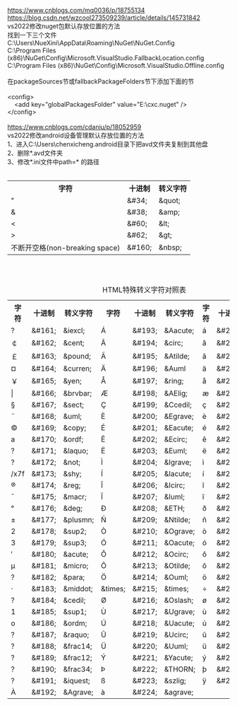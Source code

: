 https://www.cnblogs.com/mq0036/p/18755134</br>
https://blog.csdn.net/wzcool273509239/article/details/145731842</br>
vs2022修改nuget包默认存放位置的方法</br>
找到一下三个文件</br>
C:\Users\NueXini\AppData\Roaming\NuGet\NuGet.Config</br>
C:\Program Files (x86)\NuGet\Config\Microsoft.VisualStudio.FallbackLocation.config</br>
C:\Program Files (x86)\NuGet\Config\Microsoft.VisualStudio.Offline.config</br>
</br>
在packageSources节或fallbackPackageFolders节下添加下面的节</br>
</br>
  &lt;config&gt;</br>
  &nbsp;&nbsp;&nbsp;&nbsp;&lt;add key="globalPackagesFolder" value="E:\cxc\.nuget" /&gt;</br>
  &lt;/config&gt;
</br>
</br>
https://www.cnblogs.com/cdaniu/p/18052959</br>
vs2022修改android设备管理默认存放位置的方法</br>
1、进入C:\Users\chenxicheng\.android目录下把avd文件夹复制到其他盘</br>
2、删除*.avd文件夹</br>
3、修改*.ini文件中path=* 的路径</br>
</br>
<table class="toolTable" width="50%" cellspacing="0" cellpadding="0">
        <tbody><tr>
            <th class="separateColor">字符</th>
            <th>十进制</th>
            <th>转义字符</th>
        </tr>
		<tr>
			<td class="separateColor">"</td>
			<td>&amp;#34;</td>
			<td>&amp;quot;</td>
		</tr>
		<tr>
			<td class="separateColor">&amp;</td>
			<td>&amp;#38;</td>
			<td>&amp;amp;</td>
		</tr>
		<tr>
			<td class="separateColor">&lt;</td>
			<td>&amp;#60;</td>
			<td>&amp;lt;</td>
		</tr>
		<tr>
			<td class="separateColor">&gt;</td>
			<td>&amp;#62;</td>
			<td>&amp;gt;</td>
		</tr>
		<tr>
			<td class="separateColor">不断开空格(non-breaking space)</td>
			<td>&amp;#160;</td>
			<td>&amp;nbsp;</td>
		</tr>
		</tbody></table>
</br></br>
<table class="toolTable table" width="100%" cellspacing="0" cellpadding="0">
        	<caption>HTML特殊转义字符对照表</caption>
        <tbody><tr>
            <th class="separateColor">字符</th>
            <th>十进制</th>
            <th>转义字符</th>
            <th class="separateColor">字符</th>
            <th>十进制</th>
            <th>转义字符</th>
            <th class="separateColor">字符</th>
            <th>十进制</th>
            <th>转义字符</th>
        </tr>
        <tr>
            <td class="separateColor">?</td>
            <td>&amp;#161;</td>
            <td>&amp;iexcl;</td>
            <td class="separateColor">Á</td>
            <td>&amp;#193;</td>
            <td>&amp;Aacute;</td>
            <td class="separateColor">á</td>
            <td>&amp;#225;</td>
            <td>&amp;aacute;</td>
        </tr>
        <tr>
            <td class="separateColor">￠</td>
            <td>&amp;#162;</td>
            <td>&amp;cent;</td>
            <td class="separateColor">Â</td>
            <td>&amp;#194;</td>
            <td>&amp;circ;</td>
            <td class="separateColor">â</td>
            <td>&amp;#226</td>
            <td>&amp;acirc;</td>
        </tr>
        <tr>
            <td class="separateColor">￡</td>
            <td>&amp;#163;</td>
            <td>&amp;pound;</td>
            <td class="separateColor">Ã</td>
            <td>&amp;#195;</td>
            <td>&amp;Atilde;</td>
            <td class="separateColor">ã</td>
            <td>&amp;#227;</td>
            <td>&amp;atilde;</td>
        </tr>
        <tr>
            <td class="separateColor">¤</td>
            <td>&amp;#164;</td>
            <td>&amp;curren;</td>
            <td class="separateColor">Ä</td>
            <td>&amp;#196;</td>
            <td>&amp;Auml</td>
            <td class="separateColor">ä</td>
            <td>&amp;#228;</td>
            <td>&amp;auml;</td>
        </tr>
        <tr>
            <td class="separateColor">￥</td>
            <td>&amp;#165;</td>
            <td>&amp;yen;</td>
            <td class="separateColor">Å</td>
            <td>&amp;#197;</td>
            <td>&amp;ring;</td>
            <td class="separateColor">å</td>
            <td>&amp;#229;</td>
            <td>&amp;aring;</td>
        </tr>
        <tr>
            <td class="separateColor">|</td>
            <td>&amp;#166;</td>
            <td>&amp;brvbar;</td>
            <td class="separateColor">Æ</td>
            <td>&amp;#198;</td>
            <td>&amp;AElig;</td>
            <td class="separateColor">æ</td>
            <td>&amp;#230;</td>
            <td>&amp;aelig;</td>
        </tr>
        <tr>
            <td class="separateColor">§</td>
            <td>&amp;#167;</td>
            <td>&amp;sect;</td>
            <td class="separateColor">Ç</td>
            <td>&amp;#199;</td>
            <td>&amp;Ccedil;</td>
            <td class="separateColor">ç</td>
            <td>&amp;#231;</td>
            <td>&amp;ccedil;</td>
        </tr>
        <tr>
            <td class="separateColor">¨</td>
            <td>&amp;#168;</td>
            <td>&amp;uml;</td>
            <td class="separateColor">È</td>
            <td>&amp;#200;</td>
            <td>&amp;Egrave;</td>
            <td class="separateColor">è</td>
            <td>&amp;#232;</td>
            <td>&amp;egrave;</td>
        </tr>
        <tr>
            <td class="separateColor">©</td>
            <td>&amp;#169;</td>
            <td>&amp;copy;</td>
            <td class="separateColor">É</td>
            <td>&amp;#201;</td>
            <td>&amp;Eacute;</td>
            <td class="separateColor">é</td>
            <td>&amp;#233;</td>
            <td>&amp;eacute;</td>
        </tr>
        <tr>
            <td class="separateColor">a</td>
            <td>&amp;#170;</td>
            <td>&amp;ordf;</td>
            <td class="separateColor">Ê</td>
            <td>&amp;#202;</td>
            <td>&amp;Ecirc;</td>
            <td class="separateColor">ê</td>
            <td>&amp;#234;</td>
            <td>&amp;ecirc;</td>
        </tr>
        <tr>
            <td class="separateColor">?</td>
            <td>&amp;#171;</td>
            <td>&amp;laquo;</td>
            <td class="separateColor">Ë</td>
            <td>&amp;#203;</td>
            <td>&amp;Euml;</td>
            <td class="separateColor">ë</td>
            <td>&amp;#235;</td>
            <td>&amp;euml;</td>
        </tr>
        <tr>
            <td class="separateColor">?</td>
            <td>&amp;#172;</td>
            <td>&amp;not;</td>
            <td class="separateColor">Ì</td>
            <td>&amp;#204;</td>
            <td>&amp;Igrave;</td>
            <td class="separateColor">ì</td>
            <td>&amp;#236;</td>
            <td>&amp;igrave;</td>
        </tr>
        <tr>
            <td class="separateColor">/x7f</td>
            <td>&amp;#173;</td>
            <td>&amp;shy;</td>
            <td class="separateColor">Í</td>
            <td>&amp;#205;</td>
            <td>&amp;Iacute;</td>
            <td class="separateColor">í</td>
            <td>&amp;#237;</td>
            <td>&amp;iacute;</td>
        </tr>
        <tr>
            <td class="separateColor">®</td>
            <td>&amp;#174;</td>
            <td>&amp;reg;</td>
            <td class="separateColor">Î</td>
            <td>&amp;#206;</td>
            <td>&amp;Icirc;</td>
            <td class="separateColor">î</td>
            <td>&amp;#238;</td>
            <td>&amp;icirc;</td>
        </tr>
        <tr>
            <td class="separateColor">ˉ</td>
            <td>&amp;#175;</td>
            <td>&amp;macr;</td>
            <td class="separateColor">Ï</td>
            <td>&amp;#207;</td>
            <td>&amp;Iuml;</td>
            <td class="separateColor">ï</td>
            <td>&amp;#239;</td>
            <td>&amp;iuml;</td>
        </tr>
        <tr>
            <td class="separateColor">°</td>
            <td>&amp;#176;</td>
            <td>&amp;deg;</td>
            <td class="separateColor">Ð</td>
            <td>&amp;#208;</td>
            <td>&amp;ETH;</td>
            <td class="separateColor">ð</td>
            <td>&amp;#240;</td>
            <td>&amp;ieth;</td>
        </tr>
        <tr>
            <td class="separateColor">±</td>
            <td>&amp;#177;</td>
            <td>&amp;plusmn;</td>
            <td class="separateColor">Ñ</td>
            <td>&amp;#209;</td>
            <td>&amp;Ntilde;</td>
            <td class="separateColor">ñ</td>
            <td>&amp;#241;</td>
            <td>&amp;ntilde;</td>
        </tr>
        <tr>
            <td class="separateColor">2</td>
            <td>&amp;#178;</td>
            <td>&amp;sup2;</td>
            <td class="separateColor">Ò</td>
            <td>&amp;#210;</td>
            <td>&amp;Ograve;</td>
            <td class="separateColor">ò</td>
            <td>&amp;#242;</td>
            <td>&amp;ograve;</td>
        </tr>
        <tr>
            <td class="separateColor">3</td>
            <td>&amp;#179;</td>
            <td>&amp;sup3;</td>
            <td class="separateColor">Ó</td>
            <td>&amp;#211;</td>
            <td>&amp;Oacute;</td>
            <td class="separateColor">ó</td>
            <td>&amp;#243;</td>
            <td>&amp;oacute;</td>
        </tr>
        <tr>
            <td class="separateColor">′</td>
            <td>&amp;#180;</td>
            <td>&amp;acute;</td>
            <td class="separateColor">Ô</td>
            <td>&amp;#212;</td>
            <td>&amp;Ocirc;</td>
            <td class="separateColor">ô</td>
            <td>&amp;#244;</td>
            <td>&amp;ocirc;</td>
        </tr>
        <tr>
            <td class="separateColor">μ</td>
            <td>&amp;#181;</td>
            <td>&amp;micro;</td>
            <td class="separateColor">Õ</td>
            <td>&amp;#213;</td>
            <td>&amp;Otilde;</td>
            <td class="separateColor">õ</td>
            <td>&amp;#245;</td>
            <td>&amp;otilde;</td>
        </tr>
        <tr>
            <td class="separateColor">?</td>
            <td>&amp;#182;</td>
            <td>&amp;para;</td>
            <td class="separateColor">Ö</td>
            <td>&amp;#214;</td>
            <td>&amp;Ouml;</td>
            <td class="separateColor">ö</td>
            <td>&amp;#246;</td>
            <td>&amp;ouml;</td>
        </tr>
        <tr>
            <td class="separateColor">·</td>
            <td>&amp;#183;</td>
            <td>&amp;middot;</td>
            <td class="separateColor">&amp;times;</td>
            <td>&amp;#215;</td>
            <td>&amp;times;</td>
            <td class="separateColor">÷</td>
            <td>&amp;#247;</td>
            <td>&amp;divide;</td>
        </tr>
        <tr>
            <td class="separateColor">?</td>
            <td>&amp;#184;</td>
            <td>&amp;cedil;</td>
            <td class="separateColor">Ø</td>
            <td>&amp;#216;</td>
            <td>&amp;Oslash;</td>
            <td class="separateColor">ø</td>
            <td>&amp;#248;</td>
            <td>&amp;oslash;</td>
        </tr>
        <tr>
            <td class="separateColor">1</td>
            <td>&amp;#185;</td>
            <td>&amp;sup1;</td>
            <td class="separateColor">Ù</td>
            <td>&amp;#217;</td>
            <td>&amp;Ugrave;</td>
            <td class="separateColor">ù</td>
            <td>&amp;#249;</td>
            <td>&amp;ugrave;</td>
        </tr>
        <tr>
            <td class="separateColor">o</td>
            <td>&amp;#186;</td>
            <td>&amp;ordm;</td>
            <td class="separateColor">Ú</td>
            <td>&amp;#218;</td>
            <td>&amp;Uacute;</td>
            <td class="separateColor">ú</td>
            <td>&amp;#250;</td>
            <td>&amp;uacute;</td>
        </tr>
        <tr>
            <td class="separateColor">?</td>
            <td>&amp;#187;</td>
            <td>&amp;raquo;</td>
            <td class="separateColor">Û</td>
            <td>&amp;#219;</td>
            <td>&amp;Ucirc;</td>
            <td class="separateColor">û</td>
            <td>&amp;#251;</td>
            <td>&amp;ucirc;</td>
        </tr>
        <tr>
            <td class="separateColor">?</td>
            <td>&amp;#188;</td>
            <td>&amp;frac14;</td>
            <td class="separateColor">Ü</td>
            <td>&amp;#220;</td>
            <td>&amp;Uuml;</td>
            <td class="separateColor">ü</td>
            <td>&amp;#252;</td>
            <td>&amp;uuml;</td>
        </tr>
        <tr>
            <td class="separateColor">?</td>
            <td>&amp;#189;</td>
            <td>&amp;frac12;</td>
            <td class="separateColor">Ý</td>
            <td>&amp;#221;</td>
            <td>&amp;Yacute;</td>
            <td class="separateColor">ý</td>
            <td>&amp;#253;</td>
            <td>&amp;yacute;</td>
        </tr>
        <tr>
            <td class="separateColor">?</td>
            <td>&amp;#190;</td>
            <td>&amp;frac34;</td>
            <td class="separateColor">Þ</td>
            <td>&amp;#222;</td>
            <td>&amp;THORN;</td>
            <td class="separateColor">þ</td>
            <td>&amp;#254;</td>
            <td>&amp;thorn;</td>
        </tr>
        <tr>
            <td class="separateColor">?</td>
            <td>&amp;#191;</td>
            <td>&amp;iquest;</td>
            <td class="separateColor">ß</td>
            <td>&amp;#223;</td>
            <td>&amp;szlig;</td>
            <td class="separateColor">ÿ</td>
            <td>&amp;#255;</td>
            <td>&amp;yuml;</td>
        </tr>
        <tr>
            <td class="separateColor">À</td>
            <td>&amp;#192;</td>
            <td>&amp;Agrave;</td>
            <td class="separateColor">à</td>
            <td>&amp;#224;</td>
            <td>&amp;agrave;</td>
            <td>　</td>
            </tr>
        </tbody></table>
  
